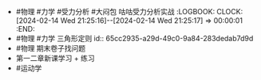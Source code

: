 - #物理 #力学 #受力分析 #大闷包 咕咕受力分析实战
  :LOGBOOK:
  CLOCK: [2024-02-14 Wed 21:25:16]--[2024-02-14 Wed 21:25:17] =>  00:00:01
  :END:
- #物理 #力学 三角形定则
  id:: 65cc2935-a29d-49c0-9a84-283dedab7d9d
- #物理 期末卷子找问题
- 第一二章新课学习 + 练习
- #运动学
